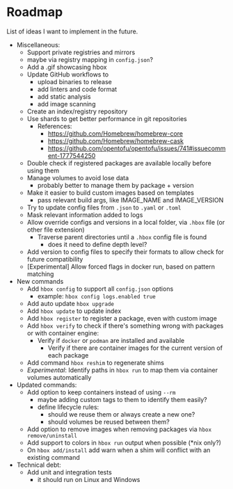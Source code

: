 # Roadmap

List of ideas I want to implement in the future.

- Miscellaneous:
  - Support private registries and mirrors
   - maybe via registry mapping in `config.json`?
  - Add a .gif showcasing hbox
  - Update GitHub workflows to
    - upload binaries to release
    - add linters and code format
    - add static analysis
    - add image scanning
  - Create an index/registry repository
  - Use shards to get better performance in git repositories
    - References:
      - https://github.com/Homebrew/homebrew-core
      - https://github.com/Homebrew/homebrew-cask
      - https://github.com/opentofu/opentofu/issues/741#issuecomment-1777544250
  - Double check if registered packages are available locally before using them
  - Manage volumes to avoid lose data
    - probably better to manage them by package + version 
  - Make it easier to build custom images based on templates
    - pass relevant build args, like IMAGE_NAME and IMAGE_VERSION
  - Try to update config files from `.json` to `.yaml` or `.toml`
  - Mask relevant information added to logs
  - Allow override configs and versions in a local folder, via `.hbox` file (or other file extension)
    - Traverse parent directories until a `.hbox` config file is found
      - does it need to define depth level?
  - Add version to config files to specify their formats to allow check for future compatibility
  - [Experimental] Allow forced flags in docker run, based on pattern matching
- New commands
  - Add `hbox config` to support all `config.json` options
    - example: `hbox config logs.enabled true`
  - Add auto update `hbox upgrade`
  - Add `hbox update` to update index
  - Add `hbox register` to register a package, even with custom image
  - Add `hbox verify` to check if there's something wrong with packages or with container engine:
    - Verify if `docker` or `podman` are installed and available
      - Verify if there are container images for the current version of each package
  - Add command `hbox reshim` to regenerate shims
  - *Experimental*: Identify paths in `hbox run` to map them via container volumes automatically
- Updated commands:
  - Add option to keep containers instead of using `--rm`
    - maybe adding custom tags to them to identify them easily?
    - define lifecycle rules:
      - should we reuse them or always create a new one?
      - should volumes be reused between them?
  - Add option to remove images when removing packages via `hbox remove/uninstall`
  - Add support to colors in `hbox run` output when possible (*nix only?)
  - On `hbox add/install` add warn when a shim will conflict with an existing command
- Technical debt:
  - Add unit and integration tests
    - it should run on Linux and Windows 
